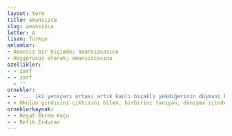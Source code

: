```yaml
---
layout: term
title: amansızca
slug: amansizca
letter: A
lisan: Türkçe
anlamlar:
- Amansız bir biçimde; amansızcasına
- Hoşgörüsüz olarak; amansızcasına
ozellikler:
- - zarf
- - zarf
  - ''
ornekler:
- - '... iki yeniçeri ortası artık kanlı bıçaklı yekdiğerinin düşmanı kesilir, birbirlerine nerede rastlarlarsa amansızca vuruşurlardı.'
- - Okulun girdisini çıktısını bilen, birbirini tanıyan, danışma içinde bulunan ‘büyük’ çocuklar yeni gelen gözü açılmamış sığırcıkları amansızca eziyorlar ...
orneklerkaynak:
- - Reşat Ekrem Koçu
- - Refik Erduran
---
```

